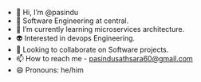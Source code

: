 - 👋 Hi, I’m @pasindu
- 👀 Software Engineering at central.
- 🌱 I’m currently learning microservices architecture.
- 👽 Interested in devops Engineering.
- 💞️ Looking to collaborate on Software projects.
- 📫 How to reach me - pasindusathsara60@gmail.com
- 😄 Pronouns: he/him

<!---
pasindu-22/pasindu-22 is a ✨ special ✨ repository because its `README.md` (this file) appears on your GitHub profile.
You can click the Preview link to take a look at your changes.
--->
